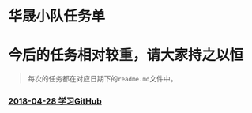 # 华晟小队任务单
# 今后的任务相对较重，请大家持之以恒
> 每次的任务都在对应日期下的`readme.md`文件中。

### [2018-04-28 学习GitHub](https://github.com/WarMj/Huatec-Team/tree/master/2018-04-28)
